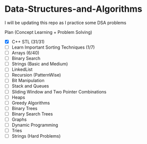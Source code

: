 # Data-Structures-and-Algorithms

I will be updating this repo as I practice some DSA problems

Plan (Concept Learning + Problem Solving)
- [x] C++ STL (31/31)
- [ ] Learn Important Sorting Techniques (1/7)
- [ ] Arrays (6/40)
- [ ] Binary Search
- [ ] Strings (Basic and Medium)
- [ ] LinkedList
- [ ] Recursion (PatternWise)
- [ ] Bit Manipulation
- [ ] Stack and Queues
- [ ] Sliding Window and Two Pointer Combinations
- [ ] Heaps
- [ ] Greedy Algorithms
- [ ] Binary Trees
- [ ] Binary Search Trees
- [ ] Graphs
- [ ] Dynamic Programming
- [ ] Tries
- [ ] Strings (Hard Problems)

